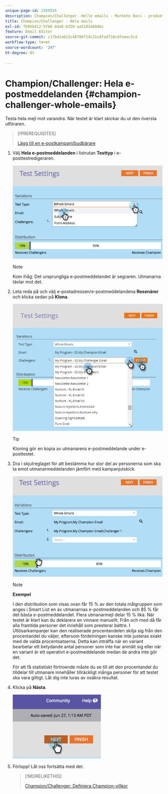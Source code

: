 ```yaml
---
unique-page-id: 2359555
description: Champion/Challenger -Helle emails - Marketo Docs - produktdokumentation
title: Champion/Challenger - Hele-mails
exl-id: fb95b412-5766-44a8-b250-aa5103a604bc
feature: Email Editor
source-git-commit: c17bd1a623c46786f14c21c8fad718cdfeeec3cd
workflow-type: tm+mt
source-wordcount: '247'
ht-degree: 0%

---
```


# Champion/Challenger: Hela e-postmeddelanden {#champion-challenger-whole-emails}

Testa hela mejl mot varandra. När testet är klart skickar du ut den översta utföraren.

>[!PREREQUISITES]
>
>[Lägg till en e-postkampanj/budbärare](/help/marketo/product-docs/email-marketing/general/functions-in-the-editor/email-tests-champion-challenger/add-an-email-champion-challenger.md)

1. Välj **Hela e-postmeddelanden** i listrutan **Testtyp** i e-posttestredigeraren.

   ![](assets/image2014-9-12-16-3a39-3a14.png)

   >[!NOTE]
   >
   >Kom ihåg: Det ursprungliga e-postmeddelandet är segraren. Utmanarna tävlar mot det.

1. Leta reda på och välj e-postadressen/e-postmeddelandena **Resenärer** och klicka sedan på **Klona**.

   ![](assets/image2015-8-10-11-3a46-3a28.png)

   >[!TIP]
   >
   >Kloning gör en kopia av utmanarens e-postmeddelande under e-posttestet.

1. Dra i skjutreglaget för att bestämma hur stor del av personerna som ska ta emot utmanarmeddelanden jämfört med kampanjutskick.

   ![](assets/image2014-9-12-16-3a41-3a44.png)

   >[!NOTE]
   >
   >**Exempel**
   >
   >I den distribution som visas ovan får 15 % av den totala målgruppen som anges i Smart List en av utmanarnas e-postmeddelanden och 85 % får det bästa e-postmeddelandet. Flera utmanarmejl delar 15 % lika. När testet är klart kan du deklarera en vinnare manuellt. Från och med då får alla framtida personer det innehåll som presterar bättre. I Utlösarkampanjer kan den realiserade procentandelen skilja sig från den procentandel du väljer, eftersom fördelningen kanske inte justeras exakt med de valda procentsatserna. Detta kan inträffa när en variant bearbetar ett betydande antal personer som inte har anmält sig eller när en variant är ett operativt e-postmeddelande medan de andra inte gör det.

   För att få statistiskt förtroende måste du se till att den procentandel du tilldelar till utmanare innehåller tillräckligt många personer för att testet ska vara giltigt. Låt dig inte luras av osäkra resultat.

1. Klicka på **Nästa**.

   ![](assets/image2014-9-12-16-3a42-3a9.png)

1. Förlopp! Låt oss fortsätta med det.

   >[!MORELIKETHIS]
   >
   >[Champion/Challenger: Definiera Champion-villkor](/help/marketo/product-docs/email-marketing/general/functions-in-the-editor/email-tests-champion-challenger/champion-challenger-define-champion-criteria.md)
